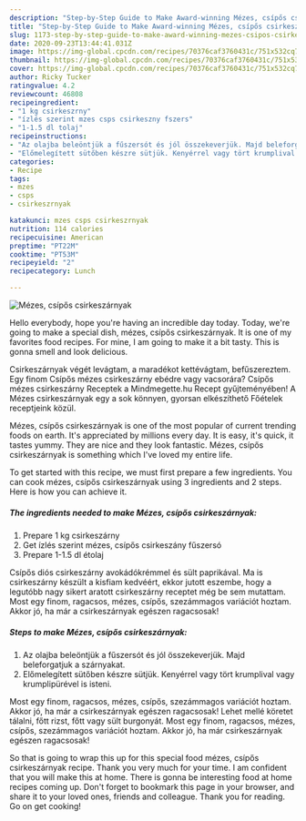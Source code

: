 ```yaml
---
description: "Step-by-Step Guide to Make Award-winning Mézes, csípős csirkeszárnyak"
title: "Step-by-Step Guide to Make Award-winning Mézes, csípős csirkeszárnyak"
slug: 1173-step-by-step-guide-to-make-award-winning-mezes-csipos-csirkeszarnyak
date: 2020-09-23T13:44:41.031Z
image: https://img-global.cpcdn.com/recipes/70376caf3760431c/751x532cq70/mezes-csipos-csirkeszarnyak-recept-foto.jpg
thumbnail: https://img-global.cpcdn.com/recipes/70376caf3760431c/751x532cq70/mezes-csipos-csirkeszarnyak-recept-foto.jpg
cover: https://img-global.cpcdn.com/recipes/70376caf3760431c/751x532cq70/mezes-csipos-csirkeszarnyak-recept-foto.jpg
author: Ricky Tucker
ratingvalue: 4.2
reviewcount: 46808
recipeingredient:
- "1 kg csirkeszrny"
- "ízlés szerint mzes csps csirkeszny fszers"
- "1-1.5 dl tolaj"
recipeinstructions:
- "Az olajba beleöntjük a fűszersót és jól összekeverjük. Majd beleforgatjuk a szárnyakat."
- "Előmelegített sütőben készre sütjük. Kenyérrel vagy tört krumplival vagy krumplipürével is isteni."
categories:
- Recipe
tags:
- mzes
- csps
- csirkeszrnyak

katakunci: mzes csps csirkeszrnyak 
nutrition: 114 calories
recipecuisine: American
preptime: "PT22M"
cooktime: "PT53M"
recipeyield: "2"
recipecategory: Lunch

---
```



![Mézes, csípős csirkeszárnyak](https://img-global.cpcdn.com/recipes/70376caf3760431c/751x532cq70/mezes-csipos-csirkeszarnyak-recept-foto.jpg)

Hello everybody, hope you're having an incredible day today. Today, we're going to make a special dish, mézes, csípős csirkeszárnyak. It is one of my favorites food recipes. For mine, I am going to make it a bit tasty. This is gonna smell and look delicious.

Csirkeszárnyak végét levágtam, a maradékot kettévágtam, befűszereztem. Egy finom Csípős mézes csirkeszárny ebédre vagy vacsorára? Csípős mézes csirkeszárny Receptek a Mindmegette.hu Recept gyűjteményében! A Mézes csirkeszárnyak egy a sok könnyen, gyorsan elkészíthető Főételek receptjeink közül.

Mézes, csípős csirkeszárnyak is one of the most popular of current trending foods on earth. It's appreciated by millions every day. It is easy, it's quick, it tastes yummy. They are nice and they look fantastic. Mézes, csípős csirkeszárnyak is something which I've loved my entire life.


To get started with this recipe, we must first prepare a few ingredients. You can cook mézes, csípős csirkeszárnyak using 3 ingredients and 2 steps. Here is how you can achieve it.

<!--inarticleads1-->

##### The ingredients needed to make Mézes, csípős csirkeszárnyak:

1. Prepare 1 kg csirkeszárny
1. Get ízlés szerint mézes, csípős csirkeszány fűszersó
1. Prepare 1-1.5 dl étolaj


Csípős diós csirkeszárny avokádókrémmel és sült paprikával. Ma is csirkeszárny készült a kisfiam kedvéért, ekkor jutott eszembe, hogy a legutóbb nagy sikert aratott csirkeszárny receptet még be sem mutattam. Most egy finom, ragacsos, mézes, csípős, szezámmagos variációt hoztam. Akkor jó, ha már a csirkeszárnyak egészen ragacsosak! 

<!--inarticleads2-->

##### Steps to make Mézes, csípős csirkeszárnyak:

1. Az olajba beleöntjük a fűszersót és jól összekeverjük. Majd beleforgatjuk a szárnyakat.
1. Előmelegített sütőben készre sütjük. Kenyérrel vagy tört krumplival vagy krumplipürével is isteni.


Most egy finom, ragacsos, mézes, csípős, szezámmagos variációt hoztam. Akkor jó, ha már a csirkeszárnyak egészen ragacsosak! Lehet mellé köretet tálalni, főtt rizst, főtt vagy sült burgonyát. Most egy finom, ragacsos, mézes, csípős, szezámmagos variációt hoztam. Akkor jó, ha már csirkeszárnyak egészen ragacsosak! 

So that is going to wrap this up for this special food mézes, csípős csirkeszárnyak recipe. Thank you very much for your time. I am confident that you will make this at home. There is gonna be interesting food at home recipes coming up. Don't forget to bookmark this page in your browser, and share it to your loved ones, friends and colleague. Thank you for reading. Go on get cooking!
